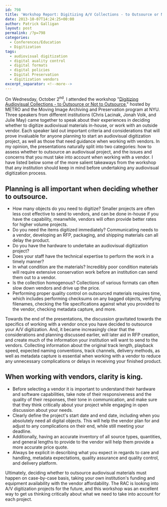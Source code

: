 ```yaml
---
id: 798
title: 'Workshop Report: Digitizing A/V Collections - to Outsource or Not to Outsource?'
date: 2013-10-07T14:24:25+00:00
author: Patrick Galligan
layout: post
permalink: /?p=798
categories:
  - Conferences/Education
  - Digitization
tags:
  - audiovisual digitization
  - digital auality control
  - digital formats
  - digital policies
  - Digital Preservation
  - digitization vendors
excerpt_separator: <!--more-->
---
```

On Wednesday, October 2<sup>nd</sup>, I attended the workshop "[Digitizing Audiovisual Collections - to Outsource or Not to Outsource](http://metro.org/events/424/)," hosted by METRO and the Moving Image Archiving and Preservation program at NYU. Three speakers from different institutions (Chris Lacinak, Jonah Volk, and Julie May) came together to speak about their experiences in deciding whether to digitize audiovisual materials in-house, or work with an outside vendor. Each speaker laid out important criteria and considerations that will prove invaluable for anyone planning to start an audiovisual digitization project, as well as those that need guidance when working with vendors. In my opinion, the presentations naturally split into two categories: how to assess whether to outsource an audiovisual project, and the issues and concerns that you must take into account when working with a vendor. I have listed below some of the more salient takeaways from the workshop that any institution should keep in mind before undertaking any audiovisual digitization process.

<!--more-->

## Planning is all important when deciding whether to outsource.
* How many objects do you need to digitize? Smaller projects are often less cost effective to send to vendors, and can be done in-house if you have the capability, meanwhile, vendors will often provide better rates for higher volume projects.
* Do you need the items digitized immediately? Communicating needs to a vendor, developing an RFP, packaging, and shipping materials can all delay the product.
* Do you have the hardware to undertake an audiovisual digitization project?
* Does your staff have the technical expertise to perform the work in a timely manner?
* In what condition are the materials? Incredibly poor condition materials will require extensive conservation work before an institution can send them out to a vendor.
* Is the collection homogenous? Collections of various formats can often slow down vendors and drive up the price.
* Performing proper quality control on outsourced materials requires time, which includes performing checksums on any bagged objects, verifying filenames, checking the file specifications against what you provided to the vendor, checking metadata capture, and more.

Towards the end of the presentations, the discussion gravitated towards the specifics of working with a vendor once you have decided to outsource your A/V digitization. And, it became increasingly clear that the considerations and planning discussed earlier, will later aid in RFP creation, and create much of the information your institution will want to send to the vendors. Collecting information about the original track length, playback speed, expected naming conventions, track channels, delivery methods, as well as metadata capture is essential when working with a vendor to reduce any unnecessary complications or delays in receiving your finished product.

## When working with vendors, clarity is king.
* Before selecting a vendor it is important to understand their hardware and software capabilities, take note of their responsiveness and the quality of their responses, their tone in communication, and make sure that they think critically about your project while engaging in open discussion about your needs.
* Clearly define the project's start date and end date, including when you absolutely need all digital objects. This will help the vendor plan for and adjust to any complications on their end, while still meeting your deadline.
* Additionally, having an accurate inventory of all source types, quantities, and general lengths to provide to the vendor will help them provide a more accurate price quote.
* Always be explicit in describing what you expect in regards to care and handling, metadata expectations, quality assurance and quality control, and delivery platform.

Ultimately, deciding whether to outsource audiovisual materials must happen on case-by-case basis, taking your own institution's funding and equipment availability with the vendor affordability. The RAC is looking into A/V digitization projects for the future, and this workshop was an excellent way to get us thinking critically about what we need to take into account for each project.

